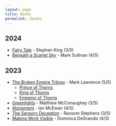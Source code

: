 ```yaml
---
layout: page
title: Books
permalink: /books
---
```


## 2024

- [Fairy Tale](https://www.goodreads.com/en/book/show/60177373) - Stephen King (3/5)
- [Beneath a Scarlet Sky](https://www.goodreads.com/book/show/32487617-beneath-a-scarlet-sky) - Mark Sullivan (4/5)

## 2023

- [The Broken Empire Trilogy](https://en.wikipedia.org/wiki/The_Broken_Empire_Trilogy) - Mark Lawrence (5/5)
  - [Prince of Thorns](https://www.goodreads.com/en/book/show/9579634)
  - [King of Thorns](https://www.goodreads.com/book/show/12891107-king-of-thorns)
  - [Emperor of Thorns](https://www.goodreads.com/book/show/15985373-emperor-of-thorns)
- [Greenlights](https://www.amazon.com/Greenlights-Matthew-McConaughey/dp/0593139135) - Matthew McConaughey (3/5)
- [Atonement](https://en.wikipedia.org/wiki/Atonement_(novel)) - Ian McEwan (4/5)
- [The Sensory Deception](https://www.amazon.com/Sensory-Deception-Ransom-Stephens/dp/1611099196) - Ransom Stephens (3/5)
- [Making Work Visible](https://software.safish.com/2023-09-09-making-work-visible-book-review/) - Dominica DeGrandis (4/5) 